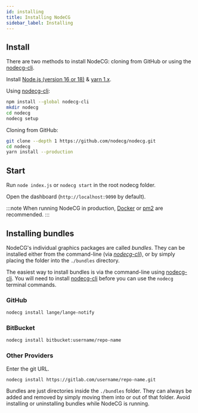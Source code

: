 ```yaml
---
id: installing
title: Installing NodeCG
sidebar_label: Installing
---
```


## Install

There are two methods to install NodeCG: cloning from GitHub or using the [nodecg-cli](https://github.com/nodecg/nodecg-cli).

Install [Node.js (version 16 or 18)](http://nodejs.org/) & [yarn 1.x](https://classic.yarnpkg.com/en/docs/install).  

Using [nodecg-cli](https://github.com/nodecg/nodecg-cli):

```bash
npm install --global nodecg-cli
mkdir nodecg
cd nodecg
nodecg setup
```

Cloning from GitHub:

```bash
git clone --depth 1 https://github.com/nodecg/nodecg.git
cd nodecg
yarn install --production
```

## Start

Run `node index.js` or `nodecg start` in the root nodecg folder.

Open the dashboard (`http://localhost:9090` by default).

:::note
When running NodeCG in production, [Docker](https://www.docker.com/) or [pm2](https://github.com/Unitech/pm2) are recommended.
:::

## Installing bundles

NodeCG's individual graphics packages are called _bundles_. They can be installed either from the command-line
(via [_nodecg-cli_](https://www.npmjs.com/package/nodecg-cli)), or by simply placing the folder into the `./bundles` directory.

The easiest way to install bundles is via the command-line using [nodecg-cli](https://www.npmjs.com/package/nodecg-cli).
You will need to install [nodecg-cli](https://www.npmjs.com/package/nodecg-cli) before you can use the `nodecg`
terminal commands.

### GitHub

```bash
nodecg install lange/lange-notify
```

### BitBucket

```bash
nodecg install bitbucket:username/repo-name
```

### Other Providers

Enter the git URL.

```bash
nodecg install https://gitlab.com/username/repo-name.git
```

Bundles are just directories inside the `./bundles` folder.
They can always be added and removed by simply moving them into or out of that folder.
Avoid installing or uninstalling bundles while NodeCG is running.
